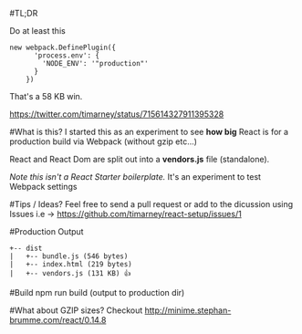 #TL;DR

Do at least this 

```
new webpack.DefinePlugin({
      'process.env': {
        'NODE_ENV': '"production"'
      }
    })
```
That's a 58 KB win.

https://twitter.com/timarney/status/715614327911395328

#What is this?
I started this as an experiment to see **how big** React is for a production build via Webpack (without gzip etc...)

React and React Dom are split out into a **vendors.js** file (standalone).


*Note this isn't a React Starter boilerplate.*  It's an experiment to test Webpack settings


#Tips / Ideas?
Feel free to send a pull request or add to the dicussion using Issues i.e -> https://github.com/timarney/react-setup/issues/1

#Production Output
```
+-- dist
|   +-- bundle.js (546 bytes)
|   +-- index.html (219 bytes)
|   +-- vendors.js (131 KB) 👍
```

#Build
npm run build (output to production dir)

#What about GZIP sizes?
Checkout http://minime.stephan-brumme.com/react/0.14.8


